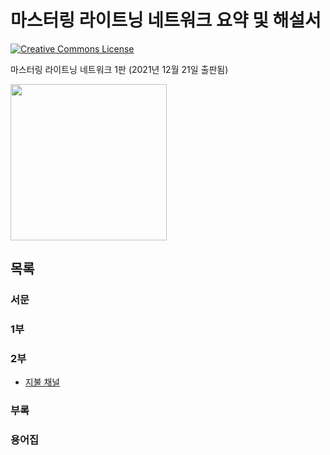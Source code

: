 # 마스터링 라이트닝 네트워크 요약 및 해설서

<a rel="license" href="http://creativecommons.org/licenses/by-sa/4.0/"><img alt="Creative Commons License" style="border-width:0" src="https://i.creativecommons.org/l/by-sa/4.0/88x31.png" /></a><br /><span xmlns:dct="http://purl.org/dc/terms/" href="http://purl.org/dc/dcmitype/Text" property="dct:title" rel="dct:type">

마스터링 라이트닝 네트워크 1판 (2021년 12월 21일 출판됨)

<img src="https://github.com/lnbook/lnbook/raw/develop/images/cover_thumb.png" width="250"><br/>

## 목록

### 서문

### 1부

### 2부

*  [지불 채널](./ch07.md)

### 부록

### 용어집
